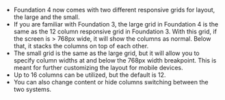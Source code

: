 * Foundation 4 now comes with two different responsive grids for layout, the large and the small.
* If you are familiar with Foundation 3, the large grid in Foundation 4 is the same as the 12 column responsive grid in Foundation 3.
With this grid, if the screen is > 768px wide, it will show the columns as normal. Below that, it stacks the columns on top of each other.
* The small grid is the same as the large grid, but it will allow you to specify column widths at and below the 768px width breakpoint. This is meant for further customizing the layout for mobile devices.
* Up to 16 columns can be utilized, but the default is 12.
* You can also change content or hide columns switching between the two systems.
